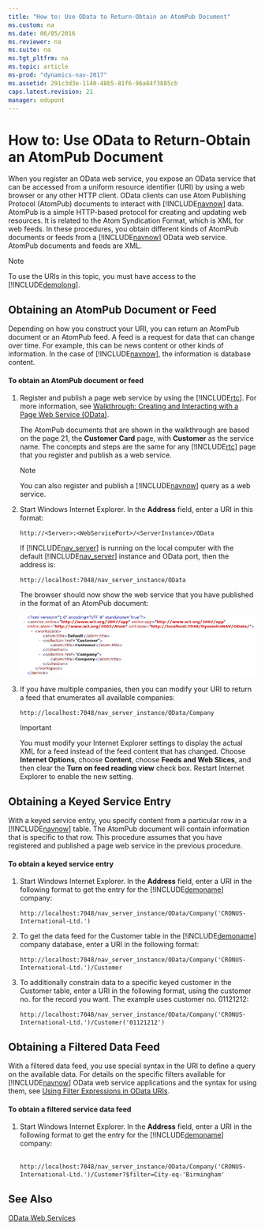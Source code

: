 ```yaml
---
title: "How to: Use OData to Return-Obtain an AtomPub Document"
ms.custom: na
ms.date: 06/05/2016
ms.reviewer: na
ms.suite: na
ms.tgt_pltfrm: na
ms.topic: article
ms-prod: "dynamics-nav-2017"
ms.assetid: 291c3d3e-1140-48b5-81f6-96a84f3885cb
caps.latest.revision: 21
manager: edupont
---
```

# How to: Use OData to Return-Obtain an AtomPub Document
When you register an OData web service, you expose an OData service that can be accessed from a uniform resource identifier \(URI\) by using a web browser or any other HTTP client. OData clients can use Atom Publishing Protocol \(AtomPub\) documents to interact with [!INCLUDE[navnow](includes/navnow_md.md)] data. AtomPub is a simple HTTP-based protocol for creating and updating web resources. It is related to the Atom Syndication Format, which is XML for web feeds. In these procedures, you obtain different kinds of AtomPub documents or feeds from a [!INCLUDE[navnow](includes/navnow_md.md)] OData web service. AtomPub documents and feeds are XML.  
  
> [!NOTE]  
>  To use the URIs in this topic, you must have access to the [!INCLUDE[demolong](includes/demolong_md.md)].  
  
## Obtaining an AtomPub Document or Feed  
 Depending on how you construct your URI, you can return an AtomPub document or an AtomPub feed. A feed is a request for data that can change over time. For example, this can be news content or other kinds of information. In the case of [!INCLUDE[navnow](includes/navnow_md.md)], the information is database content.  
  
#### To obtain an AtomPub document or feed  
  
1.  Register and publish a page web service by using the [!INCLUDE[rtc](includes/rtc_md.md)]. For more information, see [Walkthrough: Creating and Interacting with a Page Web Service \(OData\)](Walkthrough:-Creating-and-Interacting-with-a-Page-Web-Service-\(OData\).md).  
  
     The AtomPub documents that are shown in the walkthrough are based on the page 21, the **Customer Card** page, with **Customer** as the service name. The concepts and steps are the same for any [!INCLUDE[rtc](includes/rtc_md.md)] page that you register and publish as a web service.  
  
    > [!NOTE]  
    >  You can also register and publish a [!INCLUDE[navnow](includes/navnow_md.md)] query as a web service.  
  
2.  Start Windows Internet Explorer. In the **Address** field, enter a URI in this format:  
  
    ```  
    http://<Server>:<WebServicePort>/<ServerInstance>/OData  
    ```  
  
     If [!INCLUDE[nav_server](includes/nav_server_md.md)] is running on the local computer with the default [!INCLUDE[nav_server](includes/nav_server_md.md)] instance and OData port, then the address is:  
  
    ```  
    http://localhost:7048/nav_server_instance/OData  
    ```  
  
     The browser should now show the web service that you have published in the format of an AtomPub document:  
  
     ![Basic AtomPub document for a page](media/BasAtomPub.JPG "BasAtomPub")  
  
3.  If you have multiple companies, then you can modify your URI to return a feed that enumerates all available companies:  
  
    ```  
    http://localhost:7048/nav_server_instance/OData/Company  
    ```  
  
    > [!IMPORTANT]  
    >  You must modify your Internet Explorer settings to display the actual XML for a feed instead of the feed content that has changed. Choose **Internet Options**, choose **Content**, choose **Feeds and Web Slices**, and then clear the **Turn on feed reading view** check box. Restart Internet Explorer to enable the new setting.  
  
## Obtaining a Keyed Service Entry  
 With a keyed service entry, you specify content from a particular row in a [!INCLUDE[navnow](includes/navnow_md.md)] table. The AtomPub document will contain information that is specific to that row. This procedure assumes that you have registered and published a page web service in the previous procedure.  
  
#### To obtain a keyed service entry  
  
1.  Start Windows Internet Explorer. In the **Address** field, enter a URI in the following format to get the entry for the [!INCLUDE[demoname](includes/demoname_md.md)] company:  
  
    ```  
    http://localhost:7048/nav_server_instance/OData/Company('CRONUS-International-Ltd.')  
    ```  
  
2.  To get the data feed for the Customer table in the [!INCLUDE[demoname](includes/demoname_md.md)] company database, enter a URI in the following format:  
  
    ```  
    http://localhost:7048/nav_server_instance/OData/Company('CRONUS-International-Ltd.')/Customer  
    ```  
  
3.  To additionally constrain data to a specific keyed customer in the Customer table, enter a URI in the following format, using the customer no. for the record you want. The example uses customer no. 01121212:  
  
    ```  
    http://localhost:7048/nav_server_instance/OData/Company('CRONUS-International-Ltd.')/Customer('01121212')  
    ```  
  
## Obtaining a Filtered Data Feed  
 With a filtered data feed, you use special syntax in the URI to define a query on the available data. For details on the specific filters available for [!INCLUDE[navnow](includes/navnow_md.md)] OData web service applications and the syntax for using them, see [Using Filter Expressions in OData URIs](Using-Filter-Expressions-in-OData-URIs.md).  
  
#### To obtain a filtered service data feed  
  
1.  Start Windows Internet Explorer. In the **Address** field, enter a URI in the following format to get the entry for the [!INCLUDE[demoname](includes/demoname_md.md)] company:  
  
    ```  
  
    http://localhost:7048/nav_server_instance/OData/Company('CRONUS-International-Ltd.')/Customer?$filter=City-eq-'Birmingham'  
    ```  
  
## See Also  
 [OData Web Services](OData-Web-Services.md)